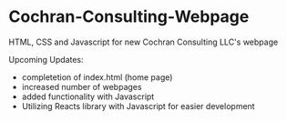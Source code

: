 # Cochran-Consulting-Webpage
HTML, CSS and Javascript for new Cochran Consulting LLC's webpage


Upcoming Updates:
- completetion of index.html (home page)
- increased number of webpages
- added functionality with Javascript
- Utilizing Reacts library with Javascript for easier development
